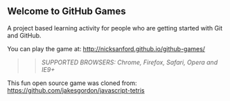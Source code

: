 ## Welcome to GitHub Games

A project based learning activity for people who are getting started with Git and GitHub.

You can play the game at: http://nicksanford.github.io/github-games/

>> _*SUPPORTED BROWSERS*: Chrome, Firefox, Safari, Opera and IE9+_

This fun open source game was cloned from: https://github.com/jakesgordon/javascript-tetris
